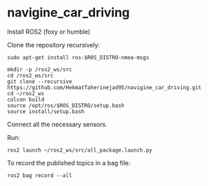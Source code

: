 # navigine_car_driving

Install ROS2 (foxy or humble)

Clone the repository recursively:

```
sudo apt-get install ros-$ROS_DISTRO-nmea-msgs

mkdir -p /ros2_ws/src
cd /ros2_ws/src
git clone --recursive https://github.com/HekmatTaherinejad95/navigine_car_driving.git
cd ~/ros2_ws
colcon build
source /opt/ros/$ROS_DISTRO/setup.bash
source install/setup.bash

```
Connect all the necessary sensors. 

Run:

```
ros2 launch ~/ros2_ws/src/all_package.launch.py

```
To record the published topics in a bag file:

```
ros2 bag record --all
```

